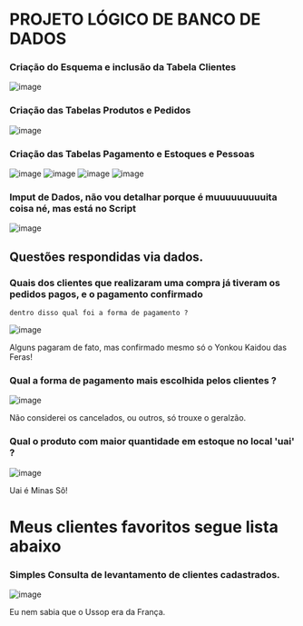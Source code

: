 # PROJETO LÓGICO DE BANCO DE DADOS
### Criação do Esquema e inclusão da Tabela Clientes
![image](https://user-images.githubusercontent.com/70769813/191802623-ed72dce1-bbeb-4c92-b45a-7fcc35bf000c.png)

### Criação das Tabelas Produtos e Pedidos
![image](https://user-images.githubusercontent.com/70769813/191802909-e7bf1994-da72-4131-be08-457ace01258a.png)
### Criação das Tabelas Pagamento e Estoques e Pessoas
![image](https://user-images.githubusercontent.com/70769813/191803107-b5f61459-a088-4ccb-98eb-3fd29c7294f6.png)
![image](https://user-images.githubusercontent.com/70769813/191803342-4c80fa5e-626d-4b3f-9055-ec213a0d4fe1.png)
![image](https://user-images.githubusercontent.com/70769813/191803622-971f181d-a190-425c-a529-03a9070cb12c.png)
![image](https://user-images.githubusercontent.com/70769813/191803849-7011c85d-9f0e-4919-94d1-54ca8676ff73.png)

### Imput de Dados, não vou detalhar porque é muuuuuuuuuita coisa né, mas está no Script
![image](https://user-images.githubusercontent.com/70769813/191804183-ea998303-0b4b-49dc-981b-7302a1fd2d22.png)

## Questões respondidas via dados.

### Quais dos clientes que realizaram uma compra já tiveram os pedidos pagos, e o pagamento confirmado 
    dentro disso qual foi a forma de pagamento ?
   ![image](https://user-images.githubusercontent.com/70769813/191804727-1f08810c-2c7b-4ee9-88c2-9f02ae300458.png)
  
  Alguns pagaram de fato, mas confirmado mesmo só o Yonkou Kaidou das Feras!

### Qual a forma de pagamento mais escolhida pelos clientes ? 
   ![image](https://user-images.githubusercontent.com/70769813/191805155-a1d67005-e8e8-4435-a235-e16d3c758420.png)
  
  Não considerei os cancelados, ou outros, só trouxe o geralzão.
 
### Qual o produto com maior quantidade em estoque no local 'uai' ?
   ![image](https://user-images.githubusercontent.com/70769813/191805452-17c14ebe-b9c4-4029-b438-22671fc9502e.png)
  
  Uai é Minas Sô!
# Meus clientes favoritos segue lista abaixo
### Simples Consulta de levantamento de clientes cadastrados.
   ![image](https://user-images.githubusercontent.com/70769813/191806603-3cb79b97-f1d6-41ad-b879-b3e5eb44c45c.png)
  
  Eu nem sabia que o Ussop era da França.
  
